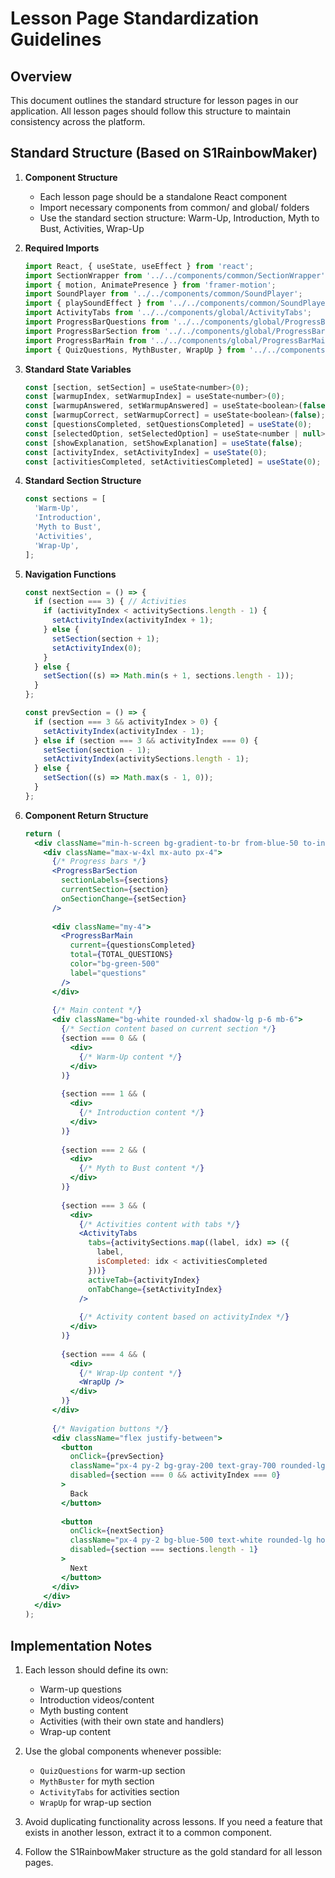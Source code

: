 # Lesson Page Standardization Guidelines

## Overview
This document outlines the standard structure for lesson pages in our application. All lesson pages should follow this structure to maintain consistency across the platform.

## Standard Structure (Based on S1RainbowMaker)

1. **Component Structure**
   - Each lesson page should be a standalone React component
   - Import necessary components from common/ and global/ folders
   - Use the standard section structure: Warm-Up, Introduction, Myth to Bust, Activities, Wrap-Up

2. **Required Imports**
   ```jsx
   import React, { useState, useEffect } from 'react';
   import SectionWrapper from '../../components/common/SectionWrapper';
   import { motion, AnimatePresence } from 'framer-motion';
   import SoundPlayer from '../../components/common/SoundPlayer';
   import { playSoundEffect } from '../../components/common/SoundPlayer';
   import ActivityTabs from '../../components/global/ActivityTabs';
   import ProgressBarQuestions from '../../components/global/ProgressBarQuestions';
   import ProgressBarSection from '../../components/global/ProgressBarSection';
   import ProgressBarMain from '../../components/global/ProgressBarMain';
   import { QuizQuestions, MythBuster, WrapUp } from '../../components/global';
   ```

3. **Standard State Variables**
   ```jsx
   const [section, setSection] = useState<number>(0);
   const [warmupIndex, setWarmupIndex] = useState<number>(0);
   const [warmupAnswered, setWarmupAnswered] = useState<boolean>(false);
   const [warmupCorrect, setWarmupCorrect] = useState<boolean>(false);
   const [questionsCompleted, setQuestionsCompleted] = useState(0);
   const [selectedOption, setSelectedOption] = useState<number | null>(null);
   const [showExplanation, setShowExplanation] = useState(false);
   const [activityIndex, setActivityIndex] = useState(0);
   const [activitiesCompleted, setActivitiesCompleted] = useState(0);
   ```

4. **Standard Section Structure**
   ```jsx
   const sections = [
     'Warm-Up',
     'Introduction',
     'Myth to Bust',
     'Activities',
     'Wrap-Up',
   ];
   ```

5. **Navigation Functions**
   ```jsx
   const nextSection = () => {
     if (section === 3) { // Activities
       if (activityIndex < activitySections.length - 1) {
         setActivityIndex(activityIndex + 1);
       } else {
         setSection(section + 1);
         setActivityIndex(0);
       }
     } else {
       setSection((s) => Math.min(s + 1, sections.length - 1));
     }
   };
   
   const prevSection = () => {
     if (section === 3 && activityIndex > 0) {
       setActivityIndex(activityIndex - 1);
     } else if (section === 3 && activityIndex === 0) {
       setSection(section - 1);
       setActivityIndex(activitySections.length - 1);
     } else {
       setSection((s) => Math.max(s - 1, 0));
     }
   };
   ```

6. **Component Return Structure**
   ```jsx
   return (
     <div className="min-h-screen bg-gradient-to-br from-blue-50 to-indigo-50 py-8">
       <div className="max-w-4xl mx-auto px-4">
         {/* Progress bars */}
         <ProgressBarSection 
           sectionLabels={sections}
           currentSection={section}
           onSectionChange={setSection}
         />
         
         <div className="my-4">
           <ProgressBarMain 
             current={questionsCompleted} 
             total={TOTAL_QUESTIONS} 
             color="bg-green-500" 
             label="questions" 
           />
         </div>
         
         {/* Main content */}
         <div className="bg-white rounded-xl shadow-lg p-6 mb-6">
           {/* Section content based on current section */}
           {section === 0 && (
             <div>
               {/* Warm-Up content */}
             </div>
           )}
           
           {section === 1 && (
             <div>
               {/* Introduction content */}
             </div>
           )}
           
           {section === 2 && (
             <div>
               {/* Myth to Bust content */}
             </div>
           )}
           
           {section === 3 && (
             <div>
               {/* Activities content with tabs */}
               <ActivityTabs
                 tabs={activitySections.map((label, idx) => ({
                   label,
                   isCompleted: idx < activitiesCompleted
                 }))}
                 activeTab={activityIndex}
                 onTabChange={setActivityIndex}
               />
               
               {/* Activity content based on activityIndex */}
             </div>
           )}
           
           {section === 4 && (
             <div>
               {/* Wrap-Up content */}
               <WrapUp />
             </div>
           )}
         </div>
         
         {/* Navigation buttons */}
         <div className="flex justify-between">
           <button
             onClick={prevSection}
             className="px-4 py-2 bg-gray-200 text-gray-700 rounded-lg hover:bg-gray-300 transition-colors"
             disabled={section === 0 && activityIndex === 0}
           >
             Back
           </button>
           
           <button
             onClick={nextSection}
             className="px-4 py-2 bg-blue-500 text-white rounded-lg hover:bg-blue-600 transition-colors"
             disabled={section === sections.length - 1}
           >
             Next
           </button>
         </div>
       </div>
     </div>
   );
   ```

## Implementation Notes

1. Each lesson should define its own:
   - Warm-up questions
   - Introduction videos/content
   - Myth busting content
   - Activities (with their own state and handlers)
   - Wrap-up content

2. Use the global components whenever possible:
   - `QuizQuestions` for warm-up section
   - `MythBuster` for myth section
   - `ActivityTabs` for activities section
   - `WrapUp` for wrap-up section

3. Avoid duplicating functionality across lessons. If you need a feature that exists in another lesson, extract it to a common component.

4. Follow the S1RainbowMaker structure as the gold standard for all lesson pages. 